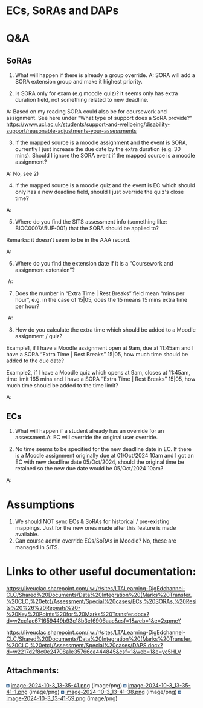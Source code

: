 # ECs, SoRAs and DAPs

# Q&A

## SoRAs

1. What will happen if there is already a group override.
A: SORA will add a SORA extension group and make it highest priority.

2. Is SORA only for exam (e.g.moodle quiz)? it seems only has extra duration field, not something related to new deadline.

A: Based on my reading SORA could also be for coursework and assignment. See here under "What type of support does a SoRA provide?"  https://www.ucl.ac.uk/students/support-and-wellbeing/disability-support/reasonable-adjustments-your-assessments

3. If the mapped source is a moodle assignment and the event is SORA, currently I just increase the due date by the extra duration (e.g. 30 mins). Should I ignore the SORA event if the mapped source is a moodle assignment?

A: No, see 2)

4. If the mapped source is a moodle quiz and the event is EC which should only has a new deadline field, should I just override the quiz's close time?

A:

5. Where do you find the SITS assessment info (something like: BIOC0007A5UF-001) that the SORA should be applied to? 

Remarks: it doesn’t seem to be in the AAA record. 

A: 

6. Where do you find the extension date if it is a “Coursework and assignment extension”? 

 A:

7. Does the number in “Extra Time | Rest Breaks” field mean “mins per hour”, e.g. in the case of 15|05, does the 15 means 15 mins extra time per hour? 

 A:

8. How do you calculate the extra time which should be added to a Moodle assignment / quiz? 

Example1, if I have a Moodle assignment open at 9am, due at 11:45am and I have a SORA “Extra Time | Rest Breaks” 15|05, how much time should be added to the due date? 

Example2, if I have a Moodle quiz which opens at 9am, closes at 11:45am, time limit 165 mins and I have a SORA “Extra Time | Rest Breaks” 15|05, how much time should be added to the time limit? 

A:

## ECs

1. What will happen if a student already has an override for an assessment.A: EC will override the original user override.

2. No time seems to be specified for the new deadline date in EC. If there is a Moodle assignment originally due at 01/Oct/2024 10am and I got an EC with new deadline date 05/Oct/2024, should the original time be retained so the new due date would be 05/Oct/2024 10am? 

A: 

# Assumptions

1.  We should NOT sync ECs & SoRAs for historical / pre-existing mappings. Just for the new ones made after this feature is made available.
2.  Can course admin override ECs/SoRAs in Moodle? No, these are managed in SITS.

# Links to other useful documentation:

https://liveuclac.sharepoint.com/:w:/r/sites/LTALearning-DigEdchannel-CLC/Shared%20Documents/Data%20Integration%20(Marks%20Transfer,%20CLC,%20etc)/Assessment/Special%20cases/ECs,%20SORAs,%20Resits%20%26%20Repeats%20-%20Key%20Points%20for%20Marks%20Transfer.docx?d=w2cc1ae671659449b93c18b3ef6906aac&csf=1&web=1&e=2xpmeY

https://liveuclac.sharepoint.com/:w:/r/sites/LTALearning-DigEdchannel-CLC/Shared%20Documents/Data%20Integration%20(Marks%20Transfer,%20CLC,%20etc)/Assessment/Special%20cases/DAPS.docx?d=w2217d2f8c0e24708a1e35766ca444845&csf=1&web=1&e=yc5HLV

## Attachments:

<img src="images/icons/bullet_blue.gif" width="8" height="8" /> [image-2024-10-3\_13-35-41.png](attachments/342361922/342361924.png) (image/png)
<img src="images/icons/bullet_blue.gif" width="8" height="8" /> [image-2024-10-3\_13-35-41-1.png](attachments/342361922/342361925.png) (image/png)
<img src="images/icons/bullet_blue.gif" width="8" height="8" /> [image-2024-10-3\_13-41-38.png](attachments/342361922/342361926.png) (image/png)
<img src="images/icons/bullet_blue.gif" width="8" height="8" /> [image-2024-10-3\_13-41-59.png](attachments/342361922/342361927.png) (image/png)


